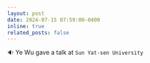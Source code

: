 ```yaml
---
layout: post
date: 2024-07-15 07:59:00-0400 
inline: true
related_posts: false
---
```


 :sound: Ye Wu gave a talk at `Sun Yat-sen University`           
